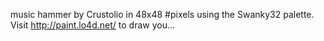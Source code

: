 music hammer by Crustolio in 48x48 #pixels using the Swanky32 palette. Visit http://paint.lo4d.net/ to draw you... 
